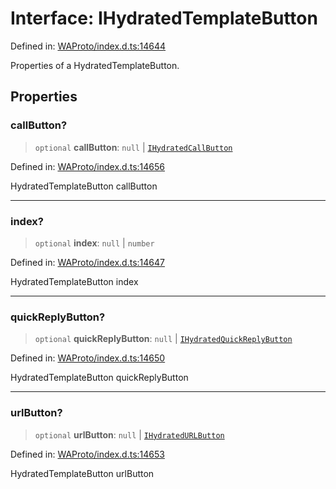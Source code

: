 # Interface: IHydratedTemplateButton

Defined in: [WAProto/index.d.ts:14644](https://github.com/Fokusdotid/Baileys/blob/4aa08196a497251af5be42856601e02d8a85cce8/WAProto/index.d.ts#L14644)

Properties of a HydratedTemplateButton.

## Properties

### callButton?

> `optional` **callButton**: `null` \| [`IHydratedCallButton`](../namespaces/HydratedTemplateButton/interfaces/IHydratedCallButton.md)

Defined in: [WAProto/index.d.ts:14656](https://github.com/Fokusdotid/Baileys/blob/4aa08196a497251af5be42856601e02d8a85cce8/WAProto/index.d.ts#L14656)

HydratedTemplateButton callButton

***

### index?

> `optional` **index**: `null` \| `number`

Defined in: [WAProto/index.d.ts:14647](https://github.com/Fokusdotid/Baileys/blob/4aa08196a497251af5be42856601e02d8a85cce8/WAProto/index.d.ts#L14647)

HydratedTemplateButton index

***

### quickReplyButton?

> `optional` **quickReplyButton**: `null` \| [`IHydratedQuickReplyButton`](../namespaces/HydratedTemplateButton/interfaces/IHydratedQuickReplyButton.md)

Defined in: [WAProto/index.d.ts:14650](https://github.com/Fokusdotid/Baileys/blob/4aa08196a497251af5be42856601e02d8a85cce8/WAProto/index.d.ts#L14650)

HydratedTemplateButton quickReplyButton

***

### urlButton?

> `optional` **urlButton**: `null` \| [`IHydratedURLButton`](../namespaces/HydratedTemplateButton/interfaces/IHydratedURLButton.md)

Defined in: [WAProto/index.d.ts:14653](https://github.com/Fokusdotid/Baileys/blob/4aa08196a497251af5be42856601e02d8a85cce8/WAProto/index.d.ts#L14653)

HydratedTemplateButton urlButton
